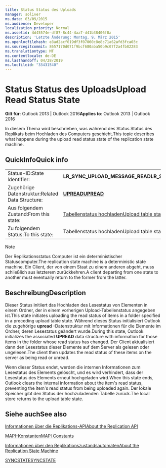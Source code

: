 ```yaml
---
title: Status Status des Uploads
manager: soliver
ms.date: 03/09/2015
ms.audience: Developer
localization_priority: Normal
ms.assetid: 4d45574e-df87-8c44-4aa7-d41b38406f0a
description: 'Letzte Änderung: Montag, 9. März 2015'
ms.openlocfilehash: e8ad2acf019df3f07060c8e8c71a62afd3fca03c
ms.sourcegitcommit: 8657170d071f9bcf680aba50b9c07f2a4fb82283
ms.translationtype: MT
ms.contentlocale: de-DE
ms.lasthandoff: 04/28/2019
ms.locfileid: "33431540"
---
```

# <a name="upload-read-status-state"></a><span data-ttu-id="c0423-103">Status Status des Uploads</span><span class="sxs-lookup"><span data-stu-id="c0423-103">Upload Read Status State</span></span>

  
  
<span data-ttu-id="c0423-104">**Gilt für**: Outlook 2013 | Outlook 2016</span><span class="sxs-lookup"><span data-stu-id="c0423-104">**Applies to**: Outlook 2013 | Outlook 2016</span></span> 
  
 <span data-ttu-id="c0423-105">In diesem Thema wird beschrieben, was während des Status Status des Replikats beim Hochladen des Computers geschieht.</span><span class="sxs-lookup"><span data-stu-id="c0423-105">This topic describes what happens during the upload read status state of the replication state machine.</span></span> 
  
## <a name="quick-info"></a><span data-ttu-id="c0423-106">QuickInfo</span><span class="sxs-lookup"><span data-stu-id="c0423-106">Quick info</span></span>

|||
|:-----|:-----|
|<span data-ttu-id="c0423-107">Status-ID:</span><span class="sxs-lookup"><span data-stu-id="c0423-107">State Identifier:</span></span>  <br/> |<span data-ttu-id="c0423-108">**LR_SYNC_UPLOAD_MESSAGE_READ**</span><span class="sxs-lookup"><span data-stu-id="c0423-108">**LR_SYNC_UPLOAD_MESSAGE_READ**</span></span> <br/> |
|<span data-ttu-id="c0423-109">Zugehörige Datenstruktur:</span><span class="sxs-lookup"><span data-stu-id="c0423-109">Related Data Structure:</span></span>  <br/> |<span data-ttu-id="c0423-110">**[UPREAD](upread.md)**</span><span class="sxs-lookup"><span data-stu-id="c0423-110">**[UPREAD](upread.md)**</span></span> <br/> |
|<span data-ttu-id="c0423-111">Aus folgendem Zustand:</span><span class="sxs-lookup"><span data-stu-id="c0423-111">From this state:</span></span>  <br/> |[<span data-ttu-id="c0423-112">Tabellenstatus hochladen</span><span class="sxs-lookup"><span data-stu-id="c0423-112">Upload table state</span></span>](upload-table-state.md) <br/> |
|<span data-ttu-id="c0423-113">Zu folgendem Status:</span><span class="sxs-lookup"><span data-stu-id="c0423-113">To this state:</span></span>  <br/> |<span data-ttu-id="c0423-114">Tabellenstatus hochladen</span><span class="sxs-lookup"><span data-stu-id="c0423-114">Upload table state</span></span>  <br/> |
   
> [!NOTE]
> <span data-ttu-id="c0423-115">Der Replikationsstatus Computer ist ein deterministischer Statuscomputer.</span><span class="sxs-lookup"><span data-stu-id="c0423-115">The replication state machine is a deterministic state machine.</span></span> <span data-ttu-id="c0423-116">Ein Client, der von einem Staat zu einem anderen abgeht, muss schließlich aus letzterem zurückkehren.</span><span class="sxs-lookup"><span data-stu-id="c0423-116">A client departing from one state to another must eventually return to the former from the latter.</span></span> 
  
## <a name="description"></a><span data-ttu-id="c0423-117">Beschreibung</span><span class="sxs-lookup"><span data-stu-id="c0423-117">Description</span></span>

<span data-ttu-id="c0423-118">Dieser Status initiiert das Hochladen des Lesestatus von Elementen in einem Ordner, der in einem vorherigen Upload-Tabellenstatus angegeben ist.</span><span class="sxs-lookup"><span data-stu-id="c0423-118">This state initiates uploading the read status of items in a folder specified in a preceding upload table state.</span></span> <span data-ttu-id="c0423-119">Während dieses Status initialisiert Outlook die zugehörige **upread** -Datenstruktur mit Informationen für die Elemente im Ordner, deren Lesestatus geändert wurde.</span><span class="sxs-lookup"><span data-stu-id="c0423-119">During this state, Outlook initializes the associated **UPREAD** data structure with information for those items in the folder whose read status has changed.</span></span> <span data-ttu-id="c0423-120">Der Client aktualisiert dann den Lesestatus dieser Elemente auf dem Server als gelesen oder ungelesen.</span><span class="sxs-lookup"><span data-stu-id="c0423-120">The client then updates the read status of these items on the server as being read or unread.</span></span> 
  
<span data-ttu-id="c0423-121">Wenn dieser Status endet, werden die internen Informationen zum Lesestatus des Elements gelöscht, und es wird verhindert, dass der Lesestatus des Elements erneut hochgeladen wird.</span><span class="sxs-lookup"><span data-stu-id="c0423-121">When this state ends, Outlook clears the internal information about the item's read status, preventing the item's read status from being uploaded again.</span></span> <span data-ttu-id="c0423-122">Der lokale Speicher gibt den Status der hochzuladenden Tabelle zurück.</span><span class="sxs-lookup"><span data-stu-id="c0423-122">The local store returns to the upload table state.</span></span>
  
## <a name="see-also"></a><span data-ttu-id="c0423-123">Siehe auch</span><span class="sxs-lookup"><span data-stu-id="c0423-123">See also</span></span>



[<span data-ttu-id="c0423-124">Informationen über die Replikations-API</span><span class="sxs-lookup"><span data-stu-id="c0423-124">About the Replication API</span></span>](about-the-replication-api.md)
  
[<span data-ttu-id="c0423-125">MAPI-Konstanten</span><span class="sxs-lookup"><span data-stu-id="c0423-125">MAPI Constants</span></span>](mapi-constants.md)
  
[<span data-ttu-id="c0423-126">Informationen über den Replikationszustandsautomaten</span><span class="sxs-lookup"><span data-stu-id="c0423-126">About the Replication State Machine</span></span>](about-the-replication-state-machine.md)
  
[<span data-ttu-id="c0423-127">SYNCSTATE</span><span class="sxs-lookup"><span data-stu-id="c0423-127">SYNCSTATE</span></span>](syncstate.md)

